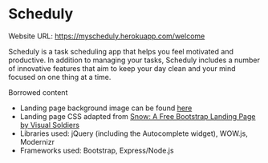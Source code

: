# Scheduly

Website URL: https://myscheduly.herokuapp.com/welcome

Scheduly is a task scheduling app that helps you feel motivated and productive. In addition to managing your 
tasks, Scheduly includes a number of innovative features that aim to keep your day clean and your mind focused on one thing 
at a time. 

Borrowed content 

- Landing page background image can be found [here](http://jackiedana.com/building-writing-community/laptop-journal-book-coffee/)
- Landing page CSS adapted from [Snow: A Free Bootstrap Landing Page by Visual Soldiers](https://dribbble.com/shots/2188757-Snow-A-Free-Bootstrap-Landing-Page)
- Libraries used: jQuery (including the Autocomplete widget), WOW.js, Modernizr
- Frameworks used: Bootstrap, Express/Node.js 
